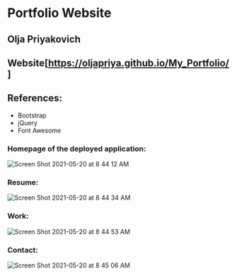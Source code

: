 # Portfolio Website
## Olja Priyakovich 
## Website[https://oljapriya.github.io/My_Portfolio/]
## References:
  * Bootstrap
  * jQuery
  * Font Awesome

### Homepage of the deployed application:
![Screen Shot 2021-05-20 at 8 44 12 AM](https://user-images.githubusercontent.com/79331882/118981003-e1f9e780-b947-11eb-848b-90e1dc4968b7.png)
### Resume:
![Screen Shot 2021-05-20 at 8 44 34 AM](https://user-images.githubusercontent.com/79331882/118981024-e6be9b80-b947-11eb-9809-02b848fed8c7.png)
### Work:
![Screen Shot 2021-05-20 at 8 44 53 AM](https://user-images.githubusercontent.com/79331882/118981036-ea522280-b947-11eb-856d-aef920aa0a2f.png)
### Contact: 
![Screen Shot 2021-05-20 at 8 45 06 AM](https://user-images.githubusercontent.com/79331882/118981050-ede5a980-b947-11eb-8654-9a9706e48cd3.png)
